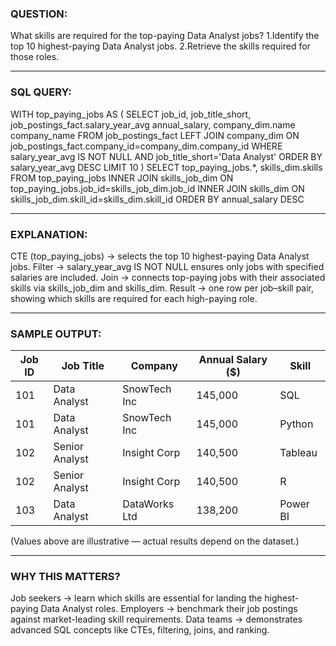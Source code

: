 ### QUESTION:
What skills are required for the top-paying Data Analyst jobs?
1.Identify the top 10 highest-paying Data Analyst jobs.
2.Retrieve the skills required for those roles.

********************************************************************************
### SQL QUERY:
WITH top_paying_jobs AS (
    SELECT
        job_id,
        job_title_short,
        job_postings_fact.salary_year_avg annual_salary,
        company_dim.name company_name
    FROM 
        job_postings_fact
    LEFT JOIN company_dim ON job_postings_fact.company_id=company_dim.company_id
    WHERE 
        salary_year_avg IS NOT NULL
        AND job_title_short='Data Analyst'
    ORDER BY 
        salary_year_avg DESC
    LIMIT 10
)
SELECT top_paying_jobs.*,
    skills_dim.skills
FROM top_paying_jobs
INNER JOIN skills_job_dim ON top_paying_jobs.job_id=skills_job_dim.job_id
INNER JOIN skills_dim ON skills_job_dim.skill_id=skills_dim.skill_id
ORDER BY annual_salary DESC

********************************************************************************
### EXPLANATION:
CTE (top_paying_jobs) → selects the top 10 highest-paying Data Analyst jobs.
Filter → salary_year_avg IS NOT NULL ensures only jobs with specified salaries are included.
Join → connects top-paying jobs with their associated skills via skills_job_dim and skills_dim.
Result → one row per job–skill pair, showing which skills are required for each high-paying role.

********************************************************************************
### SAMPLE OUTPUT:
| Job ID | Job Title      | Company       | Annual Salary ($) | Skill    |
|--------|----------------|---------------|-------------------|----------|
| 101    | Data Analyst   | SnowTech Inc  | 145,000           | SQL      |
| 101    | Data Analyst   | SnowTech Inc  | 145,000           | Python   |
| 102    | Senior Analyst | Insight Corp  | 140,500           | Tableau  |
| 102    | Senior Analyst | Insight Corp  | 140,500           | R        |
| 103    | Data Analyst   | DataWorks Ltd | 138,200           | Power BI |

(Values above are illustrative — actual results depend on the dataset.)

********************************************************************************
### WHY THIS MATTERS?
Job seekers → learn which skills are essential for landing the highest-paying Data Analyst roles.
Employers → benchmark their job postings against market-leading skill requirements.
Data teams → demonstrates advanced SQL concepts like CTEs, filtering, joins, and ranking.